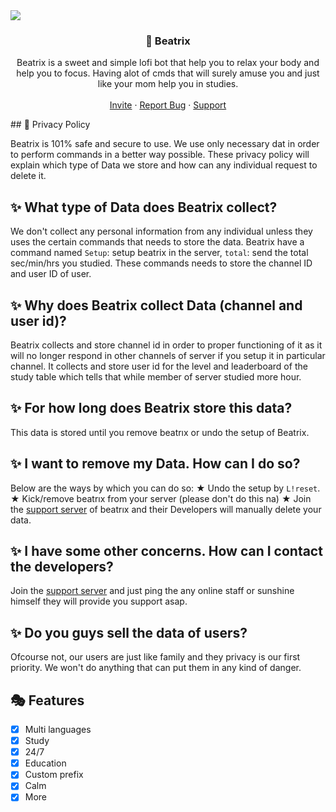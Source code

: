 <img src="https://capsule-render.vercel.app/api?type=waving&color=gradient&height=200&section=header&text=Beatrix&fontSize=80&fontAlignY=35&animation=twinkling&fontColor=gradient" />  
<!-- PROJECT LOGO -->
<br />
<p align="center">       <h3 align="center">🌸 Beatrix</h3>    <p align="center">  Beatrix is a sweet and simple lofi bot that help you to relax your body and help you to focus. Having alot of cmds that will surely amuse you and just like your mom help you in studies.     <br />     <br />     <a href="https://dsc.gg/beatrıx">Invite</a>     ·     <a href="https://discord.gg/a7TmUZWqPb">Report Bug</a>     ·     <a href="https://discord.gg/">Support</a>   </p>
</p>   
## 📝 Privacy Policy

Beatrix is 101% safe and secure to use. We use only necessary dat in order to perform commands in a better way possible. These privacy policy will explain which type of Data we store and how can any individual request to delete it. 

## ✨ What type of Data does Beatrix collect?
We don't collect any personal information from any individual unless they uses the certain commands that needs to store the data.
Beatrix have a command named `Setup`: setup beatrix in the server, `total`: send the total sec/min/hrs you studied.
These commands needs to store the channel ID and user ID of user. 

## ✨ Why does Beatrix collect Data (channel and user id)?
Beatrix collects and store channel id in order to proper functioning of it as it will no longer respond in other channels of server if you setup it in particular channel.
It collects and store user id for the level and leaderboard of the study table which tells that while member of server studied more hour. 
## ✨ For how long does Beatrix store this data?
This data is stored until you remove beatrıx or undo the setup of Beatrix. 
## ✨ I want to remove my Data. How can I do so?
Below are the ways by which you can do so:
★ Undo the setup by `L!reset`.
★ Kick/remove beatrıx from your server (please don't do this na)
★ Join the [support server](https://discord.gg/a7TmUZWqPb) of beatrıx and their Developers will manually delete your data. 
## ✨ I have some other concerns. How can I contact the developers?
Join the [support server](https://discord.gg/a7TmUZWqPb) and just ping the any online staff or sunshine himself they will provide you support asap. 
## ✨ Do you guys sell the data of users?
Ofcourse not, our users are just like family and they privacy is our first priority. We won't do anything that can put them in any kind of danger.  
## 🎭 Features
- [x] Multi languages
- [x] Study
- [x] 24/7
- [x] Education
- [x] Custom prefix
- [x] Calm
- [x] More   

